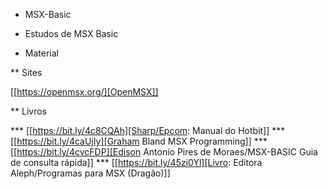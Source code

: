 * MSX-Basic

 - Estudos de MSX Basic

* Material

** Sites

 [[https://openmsx.org/][OpenMSX]]

** Livros

*** [[https://bit.ly/4c8CQAh][Sharp/Epcom: Manual do Hotbit]]
*** [[https://bit.ly/4caUjIy][Graham Bland MSX Programming]]
*** [[https://bit.ly/4cvcFDP][Edison Antonio Pires de Moraes/MSX-BASIC Guia de consulta rápida]]
*** [[https://bit.ly/45zi0Yl][Livro: Editora Aleph/Programas para MSX (Dragão)]]

